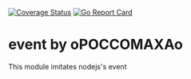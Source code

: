 [![Coverage Status](https://coveralls.io/repos/gitlab/opoccomaxao-go/event/badge.svg)](https://coveralls.io/github/opoccomaxao-go/event)
[![Go Report Card](https://goreportcard.com/badge/gitlab.com/opoccomaxao-go/event)](https://goreportcard.com/report/github.com/opoccomaxao-go/event) 
# event by oPOCCOMAXAo
This module imitates nodejs's event
